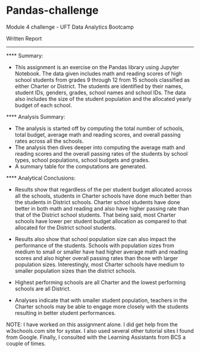 # Pandas-challenge
Module 4 challenge - UFT Data Analytics Bootcamp

Written Report
______________________

**** Summary:

- This assignment is an exercise on the Pandas library using Jupyter Notebook. The data given includes math and reading scores of high school students from grades 9
through 12 from 15 schools classified as either Charter or District. The students are identified by their names, student IDs, genders, grades, school names and school 
IDs. The data also includes the size of the student population and the allocated yearly budget of each school.

**** Analysis Summary:

- The analysis is started off by computing the total number of schools, total budget, average math and reading scores, and overall passing rates across all the schools. 
- The analysis then dives deeper into computing the average math and reading scores and the overall passing rates of the students by school types, school populations, 
school budgets and grades.
- A summary table for the computations are generated.

**** Analytical Conclusions:

- Results show that regardless of the per student budget allocated across all the schools, students in Charter schools have done much better than the students 
in District schools. Charter school students have done better in both math and reading and also have higher passing rate than that of the District school students.
That being said, most Charter schools have lower per student budget allocation as compared to that allocated for the District school students.

- Results also show that school population size can also impact the performance of the students. Schools with population sizes from medium to small or smaller have had 
higher average math and reading scores and also higher overall passing rates than those with larger population sizes. Interestingly, most Charter schools have medium 
to smaller population sizes than the district schools. 

- Highest performing schools are all Charter and the lowest performing schools are all District.

- Analyses indicate that with smaller student population, teachers in the Charter schools may be able to engage more closely with the students resulting in better student 
performances.

NOTE: I have worked on this assignment alone. I did get help from the w3schools.com site for systax. I also used several other tutorial sites I found from Google.
Finally, I consulted with the Learning Assistants from BCS a couple of times.